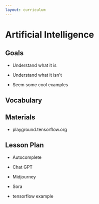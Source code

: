 ```yaml
---
layout: curriculum
---
```


# Artificial Intelligence

## Goals

* Understand what it is

* Understand what it isn't

* Seem some cool examples

## Vocabulary

## Materials

* playground.tensorflow.org

## Lesson Plan

* Autocomplete

* Chat GPT

* Midjourney

* Sora

* tensorflow example
